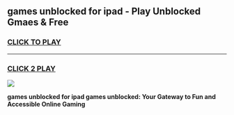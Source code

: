 
## games unblocked for ipad - Play Unblocked Gmaes & Free
<h3>
<a href="https://news.freeplayer.one?title=games_unblocked_for_ipad&ref=23F">CLICK TO PLAY</a></h3>
<hr>

<h3>
<a href="https://news.freeplayer.one?title=games_unblocked_for_ipad&ref=23F">CLICK 2 PLAY</a>
  
</h3>

<a href="https://news.freeplayer.one?title=games_unblocked_for_ipad&ref=23F/"><img src="https://clearcache.store/games.png"></a>


**games unblocked for ipad games unblocked: Your Gateway to Fun and Accessible Online Gaming**
